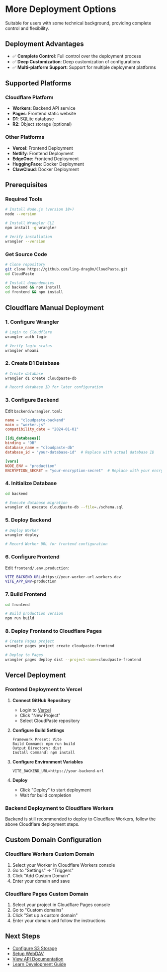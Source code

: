 # More Deployment Options

Suitable for users with some technical background, providing complete control and flexibility.

## Deployment Advantages

- ✅ **Complete Control**: Full control over the deployment process
- ✅ **Deep Customization**: Deep customization of configurations
- ✅ **Multi-platform Support**: Support for multiple deployment platforms

## Supported Platforms

### Cloudflare Platform

- **Workers**: Backend API service
- **Pages**: Frontend static website
- **D1**: SQLite database
- **R2**: Object storage (optional)

### Other Platforms

- **Vercel**: Frontend Deployment
- **Netlify**: Frontend Deployment
- **EdgeOne**: Frontend Deployment
- **HuggingFace**: Docker Deployment
- **ClawCloud**: Docker Deployment

## Prerequisites

### Required Tools

```bash
# Install Node.js (version 18+)
node --version

# Install Wrangler CLI
npm install -g wrangler

# Verify installation
wrangler --version
```

### Get Source Code

```bash
# Clone repository
git clone https://github.com/ling-drag0n/CloudPaste.git
cd CloudPaste

# Install dependencies
cd backend && npm install
cd frontend && npm install
```

## Cloudflare Manual Deployment

### 1. Configure Wrangler

```bash
# Login to Cloudflare
wrangler auth login

# Verify login status
wrangler whoami
```

### 2. Create D1 Database

```bash
# Create database
wrangler d1 create cloudpaste-db

# Record database ID for later configuration
```

### 3. Configure Backend

Edit `backend/wrangler.toml`:

```toml
name = "cloudpaste-backend"
main = "worker.js"
compatibility_date = "2024-01-01"

[[d1_databases]]
binding = "DB"
database_name = "cloudpaste-db"
database_id = "your-database-id"  # Replace with actual database ID

[vars]
NODE_ENV = "production"
ENCRYPTION_SECRET = "your-encryption-secret"  # Replace with your encryption key
```

### 4. Initialize Database

```bash
cd backend

# Execute database migration
wrangler d1 execute cloudpaste-db --file=./schema.sql
```

### 5. Deploy Backend

```bash
# Deploy Worker
wrangler deploy

# Record Worker URL for frontend configuration
```

### 6. Configure Frontend

Edit `frontend/.env.production`:

```bash
VITE_BACKEND_URL=https://your-worker-url.workers.dev
VITE_APP_ENV=production
```

### 7. Build Frontend

```bash
cd frontend

# Build production version
npm run build
```

### 8. Deploy Frontend to Cloudflare Pages

```bash
# Create Pages project
wrangler pages project create cloudpaste-frontend

# Deploy to Pages
wrangler pages deploy dist --project-name=cloudpaste-frontend
```

## Vercel Deployment

### Frontend Deployment to Vercel

1. **Connect GitHub Repository**

   - Login to [Vercel](https://vercel.com)
   - Click "New Project"
   - Select CloudPaste repository

2. **Configure Build Settings**

   ```
   Framework Preset: Vite
   Build Command: npm run build
   Output Directory: dist
   Install Command: npm install
   ```

3. **Configure Environment Variables**

   ```
   VITE_BACKEND_URL=https://your-backend-url
   ```

4. **Deploy**
   - Click "Deploy" to start deployment
   - Wait for build completion

### Backend Deployment to Cloudflare Workers

Backend is still recommended to deploy to Cloudflare Workers, follow the above Cloudflare deployment steps.

## Custom Domain Configuration

### Cloudflare Workers Custom Domain

1. Select your Worker in Cloudflare Workers console
2. Go to "Settings" → "Triggers"
3. Click "Add Custom Domain"
4. Enter your domain and save

### Cloudflare Pages Custom Domain

1. Select your project in Cloudflare Pages console
2. Go to "Custom domains"
3. Click "Set up a custom domain"
4. Enter your domain and follow the instructions

## Next Steps

- [Configure S3 Storage](/en/guide/s3-config)
- [Setup WebDAV](/en/guide/webdav)
- [View API Documentation](/en/api/)
- [Learn Development Guide](/en/development/)
